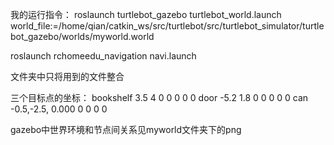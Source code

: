 我的运行指令：
roslaunch turtlebot_gazebo turtlebot_world.launch world_file:=/home/qian/catkin_ws/src/turtlebot/src/turtlebot_simulator/turtlebot_gazebo/worlds/myworld.world


roslaunch rchomeedu_navigation navi.launch

文件夹中只将用到的文件整合

三个目标点的坐标：
bookshelf   3.5 4 0 0 0 0 0
door       -5.2  1.8 0 0 0 0 0 
can   -0.5,-2.5, 0.000 0 0 0 0

gazebo中世界环境和节点间关系见myworld文件夹下的png


